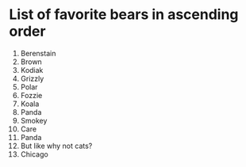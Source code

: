 # List of favorite bears in ascending order

1. Berenstain
1. Brown
1. Kodiak
1. Grizzly
1. Polar
1. Fozzie
1. Koala
1. Panda
1. Smokey
1. Care
1. Panda
1. But like why not cats?
1. Chicago

